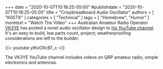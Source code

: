 +++
date = "2020-10-07T10:18:25-05:00"
#publishdate = "2020-10-07T10:18:25-05:00"
title = "Crispbreadboard Audio Oscillator"
authors = [ "K0STK" ]
categories = [ "Technical" ]
tags = [ "Homebrew", "Humor" ]
moretext = "Watch The Video"
+++
Australian Amateur Radio Operator [VK3YE](https://www.hamqth.com/vk3ye) has
posted a novel audio oscillator design to
[his YouTube channel](https://www.youtube.com/channel/UCPhfct0hwCpv_q6_BVSFsRA).
It's an easy to build, low parts count, project; weatherproofing considerations
are left to the builder.

<!--more-->

{{< youtube ylKxOXcBT_c >}}

<p style="clear"></p>
The VK3YE YouTube channel includes videos on QRP amateur radio, simple
electronics and antennas.

